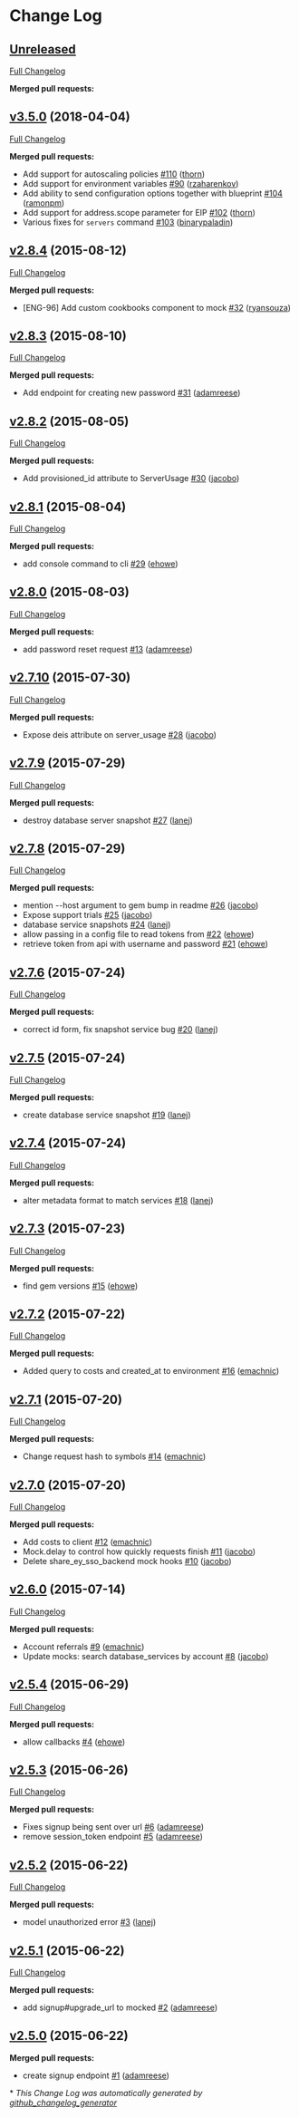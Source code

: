# Change Log

## [Unreleased](https://github.com/engineyard/core-client-rb/tree/HEAD)

[Full Changelog](https://github.com/engineyard/core-client-rb/compare/v3.5.0...HEAD)

**Merged pull requests:**

## [v3.5.0](https://github.com/engineyard/core-client-rb/tree/v3.5.0) (2018-04-04)
[Full Changelog](https://github.com/engineyard/core-client-rb/compare/v3.4.4...v3.5.0)

**Merged pull requests:**

- Add support for autoscaling policies [\#110](https://github.com/engineyard/core-client-rb/pull/101) ([thorn](https://github.com/thorn))
- Add support for environment variables [\#90](https://github.com/engineyard/core-client-rb/pull/90) ([rzaharenkov](https://github.com/rzaharenkov))
- Add ability to send configuration options together with blueprint [\#104](https://github.com/engineyard/core-client-rb/pull/104) ([ramonpm](https://github.com/ramonpm))
- Add support for address.scope parameter for EIP [\#102](https://github.com/engineyard/core-client-rb/pull/102) ([thorn](https://github.com/thorn))
- Various fixes for `servers` command [\#103](https://github.com/engineyard/core-client-rb/pull/103) ([binarypaladin](https://github.com/binarypaladin))

## [v2.8.4](https://github.com/engineyard/core-client-rb/tree/v2.8.4) (2015-08-12)
[Full Changelog](https://github.com/engineyard/core-client-rb/compare/v2.8.3...v2.8.4)

**Merged pull requests:**

- \[ENG-96\] Add custom cookbooks component to mock [\#32](https://github.com/engineyard/core-client-rb/pull/32) ([ryansouza](https://github.com/ryansouza))

## [v2.8.3](https://github.com/engineyard/core-client-rb/tree/v2.8.3) (2015-08-10)
[Full Changelog](https://github.com/engineyard/core-client-rb/compare/v2.8.2...v2.8.3)

**Merged pull requests:**

- Add endpoint for creating new password [\#31](https://github.com/engineyard/core-client-rb/pull/31) ([adamreese](https://github.com/adamreese))

## [v2.8.2](https://github.com/engineyard/core-client-rb/tree/v2.8.2) (2015-08-05)
[Full Changelog](https://github.com/engineyard/core-client-rb/compare/v2.8.1...v2.8.2)

**Merged pull requests:**

- Add provisioned\_id attribute to ServerUsage [\#30](https://github.com/engineyard/core-client-rb/pull/30) ([jacobo](https://github.com/jacobo))

## [v2.8.1](https://github.com/engineyard/core-client-rb/tree/v2.8.1) (2015-08-04)
[Full Changelog](https://github.com/engineyard/core-client-rb/compare/v2.8.0...v2.8.1)

**Merged pull requests:**

- add console command to cli [\#29](https://github.com/engineyard/core-client-rb/pull/29) ([ehowe](https://github.com/ehowe))

## [v2.8.0](https://github.com/engineyard/core-client-rb/tree/v2.8.0) (2015-08-03)
[Full Changelog](https://github.com/engineyard/core-client-rb/compare/v2.7.10...v2.8.0)

**Merged pull requests:**

- add password reset request [\#13](https://github.com/engineyard/core-client-rb/pull/13) ([adamreese](https://github.com/adamreese))

## [v2.7.10](https://github.com/engineyard/core-client-rb/tree/v2.7.10) (2015-07-30)
[Full Changelog](https://github.com/engineyard/core-client-rb/compare/v2.7.9...v2.7.10)

**Merged pull requests:**

- Expose deis attribute on server\_usage [\#28](https://github.com/engineyard/core-client-rb/pull/28) ([jacobo](https://github.com/jacobo))

## [v2.7.9](https://github.com/engineyard/core-client-rb/tree/v2.7.9) (2015-07-29)
[Full Changelog](https://github.com/engineyard/core-client-rb/compare/v2.7.8...v2.7.9)

**Merged pull requests:**

- destroy database server snapshot [\#27](https://github.com/engineyard/core-client-rb/pull/27) ([lanej](https://github.com/lanej))

## [v2.7.8](https://github.com/engineyard/core-client-rb/tree/v2.7.8) (2015-07-29)
[Full Changelog](https://github.com/engineyard/core-client-rb/compare/v2.7.6...v2.7.8)

**Merged pull requests:**

- mention --host argument to gem bump in readme [\#26](https://github.com/engineyard/core-client-rb/pull/26) ([jacobo](https://github.com/jacobo))
- Expose support trials [\#25](https://github.com/engineyard/core-client-rb/pull/25) ([jacobo](https://github.com/jacobo))
- database service snapshots [\#24](https://github.com/engineyard/core-client-rb/pull/24) ([lanej](https://github.com/lanej))
- allow passing in a config file to read tokens from [\#22](https://github.com/engineyard/core-client-rb/pull/22) ([ehowe](https://github.com/ehowe))
- retrieve token from api with username and password [\#21](https://github.com/engineyard/core-client-rb/pull/21) ([ehowe](https://github.com/ehowe))

## [v2.7.6](https://github.com/engineyard/core-client-rb/tree/v2.7.6) (2015-07-24)
[Full Changelog](https://github.com/engineyard/core-client-rb/compare/v2.7.5...v2.7.6)

**Merged pull requests:**

- correct id form, fix snapshot service bug [\#20](https://github.com/engineyard/core-client-rb/pull/20) ([lanej](https://github.com/lanej))

## [v2.7.5](https://github.com/engineyard/core-client-rb/tree/v2.7.5) (2015-07-24)
[Full Changelog](https://github.com/engineyard/core-client-rb/compare/v2.7.4...v2.7.5)

**Merged pull requests:**

- create database service snapshot [\#19](https://github.com/engineyard/core-client-rb/pull/19) ([lanej](https://github.com/lanej))

## [v2.7.4](https://github.com/engineyard/core-client-rb/tree/v2.7.4) (2015-07-24)
[Full Changelog](https://github.com/engineyard/core-client-rb/compare/v2.7.3...v2.7.4)

**Merged pull requests:**

- alter metadata format to match services [\#18](https://github.com/engineyard/core-client-rb/pull/18) ([lanej](https://github.com/lanej))

## [v2.7.3](https://github.com/engineyard/core-client-rb/tree/v2.7.3) (2015-07-23)
[Full Changelog](https://github.com/engineyard/core-client-rb/compare/v2.7.2...v2.7.3)

**Merged pull requests:**

- find gem versions [\#15](https://github.com/engineyard/core-client-rb/pull/15) ([ehowe](https://github.com/ehowe))

## [v2.7.2](https://github.com/engineyard/core-client-rb/tree/v2.7.2) (2015-07-22)
[Full Changelog](https://github.com/engineyard/core-client-rb/compare/v2.7.1...v2.7.2)

**Merged pull requests:**

- Added query to costs and created\_at to environment [\#16](https://github.com/engineyard/core-client-rb/pull/16) ([emachnic](https://github.com/emachnic))

## [v2.7.1](https://github.com/engineyard/core-client-rb/tree/v2.7.1) (2015-07-20)
[Full Changelog](https://github.com/engineyard/core-client-rb/compare/v2.7.0...v2.7.1)

**Merged pull requests:**

- Change request hash to symbols [\#14](https://github.com/engineyard/core-client-rb/pull/14) ([emachnic](https://github.com/emachnic))

## [v2.7.0](https://github.com/engineyard/core-client-rb/tree/v2.7.0) (2015-07-20)
[Full Changelog](https://github.com/engineyard/core-client-rb/compare/v2.6.0...v2.7.0)

**Merged pull requests:**

- Add costs to client [\#12](https://github.com/engineyard/core-client-rb/pull/12) ([emachnic](https://github.com/emachnic))
- Mock.delay to control how quickly requests finish [\#11](https://github.com/engineyard/core-client-rb/pull/11) ([jacobo](https://github.com/jacobo))
- Delete share\_ey\_sso\_backend mock hooks [\#10](https://github.com/engineyard/core-client-rb/pull/10) ([jacobo](https://github.com/jacobo))

## [v2.6.0](https://github.com/engineyard/core-client-rb/tree/v2.6.0) (2015-07-14)
[Full Changelog](https://github.com/engineyard/core-client-rb/compare/v2.5.4...v2.6.0)

**Merged pull requests:**

- Account referrals [\#9](https://github.com/engineyard/core-client-rb/pull/9) ([emachnic](https://github.com/emachnic))
- Update mocks: search database\_services by account [\#8](https://github.com/engineyard/core-client-rb/pull/8) ([jacobo](https://github.com/jacobo))

## [v2.5.4](https://github.com/engineyard/core-client-rb/tree/v2.5.4) (2015-06-29)
[Full Changelog](https://github.com/engineyard/core-client-rb/compare/v2.5.3...v2.5.4)

**Merged pull requests:**

- allow callbacks [\#4](https://github.com/engineyard/core-client-rb/pull/4) ([ehowe](https://github.com/ehowe))

## [v2.5.3](https://github.com/engineyard/core-client-rb/tree/v2.5.3) (2015-06-26)
[Full Changelog](https://github.com/engineyard/core-client-rb/compare/v2.5.2...v2.5.3)

**Merged pull requests:**

- Fixes signup being sent over url [\#6](https://github.com/engineyard/core-client-rb/pull/6) ([adamreese](https://github.com/adamreese))
- remove session\_token endpoint [\#5](https://github.com/engineyard/core-client-rb/pull/5) ([adamreese](https://github.com/adamreese))

## [v2.5.2](https://github.com/engineyard/core-client-rb/tree/v2.5.2) (2015-06-22)
[Full Changelog](https://github.com/engineyard/core-client-rb/compare/v2.5.1...v2.5.2)

**Merged pull requests:**

- model unauthorized error [\#3](https://github.com/engineyard/core-client-rb/pull/3) ([lanej](https://github.com/lanej))

## [v2.5.1](https://github.com/engineyard/core-client-rb/tree/v2.5.1) (2015-06-22)
[Full Changelog](https://github.com/engineyard/core-client-rb/compare/v2.5.0...v2.5.1)

**Merged pull requests:**

- add signup\#upgrade\_url to mocked [\#2](https://github.com/engineyard/core-client-rb/pull/2) ([adamreese](https://github.com/adamreese))

## [v2.5.0](https://github.com/engineyard/core-client-rb/tree/v2.5.0) (2015-06-22)
**Merged pull requests:**

- create signup endpoint [\#1](https://github.com/engineyard/core-client-rb/pull/1) ([adamreese](https://github.com/adamreese))



\* *This Change Log was automatically generated by [github_changelog_generator](https://github.com/skywinder/Github-Changelog-Generator)*